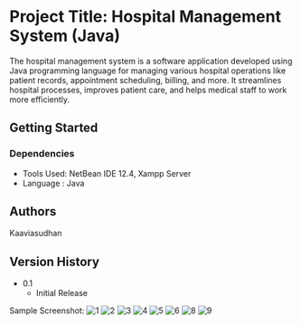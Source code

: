 # Project Title: Hospital Management System (Java)

The hospital management system is a software application developed using Java programming language for managing various hospital operations like patient records, 
appointment scheduling, billing, and more. 
It streamlines hospital processes, improves patient care, and helps medical staff to work more efficiently.

## Getting Started

### Dependencies

* Tools Used: NetBean IDE 12.4, Xampp Server
* Language  : Java

## Authors

Kaaviasudhan

## Version History

* 0.1
    * Initial Release

Sample Screenshot:
![1](https://user-images.githubusercontent.com/75906178/228044722-b0f1cfc9-1b2d-4107-99eb-1f3a4adbac46.JPG)
![2](https://user-images.githubusercontent.com/75906178/228044725-eeed50a8-9e1d-40d6-8421-bf840b18a619.JPG)
![3](https://user-images.githubusercontent.com/75906178/228044731-c0b5c6a6-bd18-45ce-a91f-54ee7ed71b83.JPG)
![4](https://user-images.githubusercontent.com/75906178/228044734-640013e9-92b4-4125-af4e-36280515c355.JPG)
![5](https://user-images.githubusercontent.com/75906178/228044736-c5fecf35-ffe8-4266-9d1e-71fd53b2301b.JPG)
![6](https://user-images.githubusercontent.com/75906178/228044741-15f73f6b-169b-44ef-8aa7-8f81e962be5d.JPG)
![8](https://user-images.githubusercontent.com/75906178/228044747-69371683-59de-4953-b750-65fbdec4d58e.JPG)
![9](https://user-images.githubusercontent.com/75906178/228044758-6787dd2d-ffea-4f88-a679-b2591bff1c0a.JPG)
